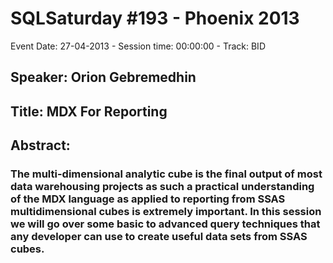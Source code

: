 # SQLSaturday #193 - Phoenix 2013
Event Date: 27-04-2013 - Session time: 00:00:00 - Track: BID
## Speaker: Orion Gebremedhin
## Title: MDX For Reporting
## Abstract:
### The multi-dimensional analytic cube is the final output of most data warehousing projects as such a practical understanding of the MDX language as applied to reporting from SSAS multidimensional cubes is extremely important. In this session we will go over some basic to advanced query techniques that any developer can use to create useful data sets from SSAS cubes. 
